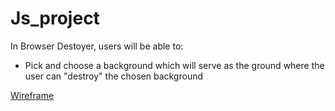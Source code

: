 # Js_project

In Browser Destoyer, users will be able to:
* Pick and choose a background which will serve as the ground where the user can "destroy" the chosen background

[Wireframe](https://wireframe.cc/rV0Skg)
